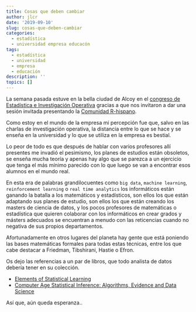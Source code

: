 ```yaml
---
title: Cosas que deben cambiar
author: jlcr
date: '2019-09-10'
slug: cosas-que-deben-cambiar
categories:
  - estadística
  - universidad empresa educacón
tags:
  - estadística
  - universidad
  - empresa
  - educación
description: ''
topics: []
---
```


La semana pasada estuve en la bella ciudad de Alcoy en el [congreso de Estadística e Investigación Operativa](https://seio2019.com/es/) gracias a que nos invitaron a dar una sesión invitada presentando la [Comunidad R-hispano](http://r-es.org/). 

Como estoy en el mundo de la empresa mi percepción fue que, salvo en las charlas de investigación operativa, la distancia entre lo que se hace y se enseña en la universidad y lo que se utiliza en la empresa  es bestial. 

Lo peor de todo es que después de hablar con varios profesores allí presentes me invadió el pesimismo, los planes de estudios están obsoletos, se enseña mucha teoría y apenas hay algo que se parezca a un ejercicio que tenga el más mínimo parecido con lo que luego se van a encontrar esos alumnos en el mundo real.

En esta era de palabras grandilocuentes como `big data`, `machine learning`, `reinforcement learning` o `real time analytics` los informáticos están ganando la batalla a los matemáticos y estadísticos,  son ellos los que están adaptando sus planes de estudio, son ellos los que están creando los masters de ciencia de datos, y los pocos profesores de matemáticas o estadística que quieren colaborar con los informáticos en crear grados y másters adecuados se encuentran a menudo con las reticencias cuando no negativa de sus propios departamentos.

Afortunadamente en otros lugares del planeta hay gente que está poniendo las bases matemáticas formales para todas estas técnicas, entre los que cabe destacar a Friedman, Tibshirani, Hastie o Efron. 

Os dejo las referencias a un par de libros, que todo analista de datos debería tener en su colección.

* [Elements of Statistical Learning](https://web.stanford.edu/~hastie/ElemStatLearn/)
* [Computer Age Statistical Inference:
Algorithms, Evidence and Data Science](https://web.stanford.edu/~hastie/CASI/)

Así que, aún queda esperanza..


